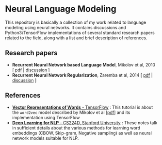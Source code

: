 # Neural Language Modeling
This repository is basically a collection of my work related to language modeling using neural networks.
It contains discussions and Python3/TensorFlow implementations of several standard research papers related to the field, along with a list and brief description of references.

## Research papers
* **Recurrent Neural Network based Language Model**, Mikolov et al, 2010 \[ [pdf](References/mikolov.pdf) | [discussion](mikolov.ipynb) ]
* **Recurrent Neural Network Regularization**, Zaremba et al, 2014 \[ [pdf](References/zaremba.pdf) | [discussion](zaremba.ipynb) ]
## References
* [**Vector Representations of Words** - TensorFlow](https://www.tensorflow.org/tutorials/word2vec) : This tutorial is about the `word2vec` model described by Mikolov et al \[[pdf](References/word_embeddings_mikolov.pdf)] and its implementation using TensorFlow
* [**Deep Learning for NLP** - CS224D, Stanford University](https://cs224d.stanford.edu/lecture_notes/) : These notes talk in sufficient details about the various methods for learning word embeddings (CBOW, Skip-gram, Negative sampling) as well as neural network models suitable for NLP. 
